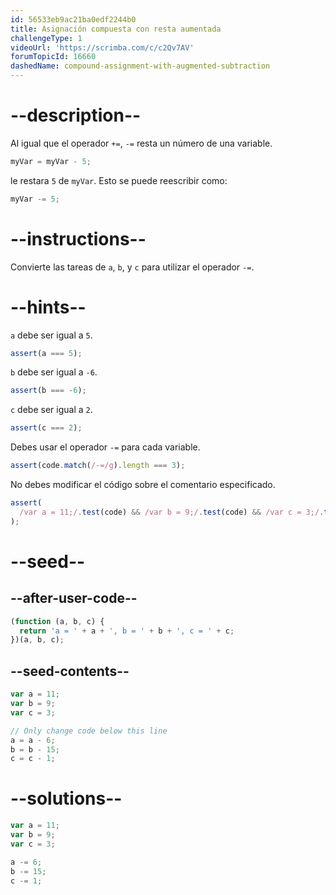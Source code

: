 ```yaml
---
id: 56533eb9ac21ba0edf2244b0
title: Asignación compuesta con resta aumentada
challengeType: 1
videoUrl: 'https://scrimba.com/c/c2Qv7AV'
forumTopicId: 16660
dashedName: compound-assignment-with-augmented-subtraction
---
```


# --description--

Al igual que el operador `+=`, `-=` resta un número de una variable.

```js
myVar = myVar - 5;
```

le restara `5` de `myVar`. Esto se puede reescribir como:

```js
myVar -= 5;
```

# --instructions--

Convierte las tareas de `a`, `b`, y `c` para utilizar el operador `-=`.

# --hints--

`a` debe ser igual a `5`.

```js
assert(a === 5);
```

`b` debe ser igual a `-6`.

```js
assert(b === -6);
```

`c` debe ser igual a `2`.

```js
assert(c === 2);
```

Debes usar el operador `-=` para cada variable.

```js
assert(code.match(/-=/g).length === 3);
```

No debes modificar el código sobre el comentario especificado.

```js
assert(
  /var a = 11;/.test(code) && /var b = 9;/.test(code) && /var c = 3;/.test(code)
);
```

# --seed--

## --after-user-code--

```js
(function (a, b, c) {
  return 'a = ' + a + ', b = ' + b + ', c = ' + c;
})(a, b, c);
```

## --seed-contents--

```js
var a = 11;
var b = 9;
var c = 3;

// Only change code below this line
a = a - 6;
b = b - 15;
c = c - 1;
```

# --solutions--

```js
var a = 11;
var b = 9;
var c = 3;

a -= 6;
b -= 15;
c -= 1;
```

